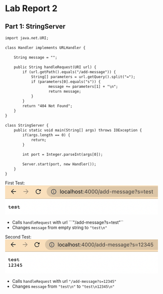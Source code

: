 # Lab Report 2

## Part 1: StringServer
```import java.io.IOException;
import java.net.URI;

class Handler implements URLHandler {

    String message = "";

    public String handleRequest(URI url) {
        if (url.getPath().equals("/add-message")) {
            String[] parameters = url.getQuery().split("=");
            if (parameters[0].equals("s")) {
                    message += parameters[1] + "\n";
                    return message;
            }
        }
        return "404 Not Found";
    }
}

class StringServer {
    public static void main(String[] args) throws IOException {
        if(args.length == 0) {
            return;
        }

        int port = Integer.parseInt(args[0]);

        Server.start(port, new Handler());
    }
}
``` 

First Test:  
![](https://raw.githubusercontent.com/alanycwang/cse15l-lab-reports/main/Screen%20Shot%202023-01-30%20at%208.29.28%20AM.png)
 - Calls ```handleRequest``` with url ```"/add-message?s=test"``
 - Changes ```message``` from empty string to ```"test\n"```
 
Second Test:  
![](https://raw.githubusercontent.com/alanycwang/cse15l-lab-reports/main/Screen%20Shot%202023-01-30%20at%208.29.43%20AM.png)
 - Calls ```handleRequest``` with url ```"/add-message?s=12345"```
 - Changes ```message``` from ```"test\n"``` to ```"test\n12345\n"```
